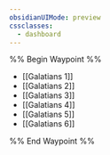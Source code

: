 ```yaml
---
obsidianUIMode: preview
cssclasses:
  - dashboard
---
```

%% Begin Waypoint %%
- [[Galatians 1]]
- [[Galatians 2]]
- [[Galatians 3]]
- [[Galatians 4]]
- [[Galatians 5]]
- [[Galatians 6]]

%% End Waypoint %%